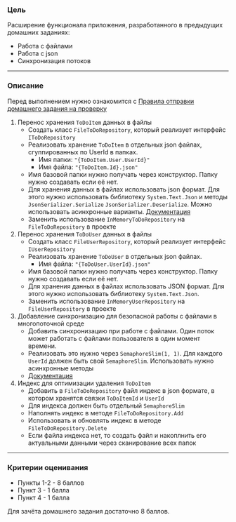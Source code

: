### Цель
    
Расширение функционала приложения, разработанного в предыдущих домашних заданиях:

- Работа с файлами
- Работа с json
- Синхронизация потоков

---

### Описание

Перед выполнением нужно ознакомится с [Правила отправки домашнего задания на проверку](https://github.com/OTUS-NET/C-Sharp-Basic/blob/main/Homeworks/README.md)

1. Перенос хранения `ToDoItem` данных в файлы
    - Создать класс `FileToDoRepository`, который реализует интерфейс `IToDoRepository`
    - Реализовать хранение `ToDoItem` в отдельных json файлах, сгуппированных по UserId в папках.
        - Имя папки: `"{ToDoItem.User.UserId}"`
        - Имя файла: `"{ToDoItem.Id}.json"`
    - Имя базовой папки нужно получать через конструктор. Папку нужно создавать если её нет.
    - Для хранения данных в файлах использовать json формат. Для этого нужно использовать библиотеку `System.Text.Json` и методы `JsonSerializer.Serialize` `JsonSerializer.Deserialize`. Можно использовать асинхронные варианты. [Документация](https://learn.microsoft.com/ru-ru/dotnet/standard/serialization/)
    - Заменить использование `InMemoryToDoRepository` на `FileToDoRepository` в проекте
2. Перенос хранения `ToDoUser` данных в файлы
    - Создать класс `FileUserRepository`, который реализует интерфейс `IUserRepository`
    - Реализовать хранение `ToDoUser` в отдельных json файлах.
        - Имя файла: `"{ToDoUser.UserId}.json"`
    - Имя базовой папки нужно получать через конструктор. Папку нужно создавать если её нет.
    - Для хранения данных в файлах использовать JSON формат. Для этого нужно использовать библиотеку `System.Text.Json`.
    - Заменить использование `InMemoryUserRepository` на `FileUserRepository` в проекте
3. Добавление синхронизацию для безопасной работы с файлами в многопоточной среде
    - Добавить синхронизацию при работе с файлами. Один поток может работать с файлами пользователя в один момент времени. 
    - Реализовать это нужно через `SemaphoreSlim(1, 1)`. Для каждого `UserId` должен быть свой `SemaphoreSlim`. Использовать нужно асинхронные методы
    - [Документация](https://learn.microsoft.com/ru-ru/dotnet/api/system.threading.semaphoreslim)
4. Индекс для оптимизации удаления `ToDoItem`
    - Добавить в `FileToDoRepository` файл индекс в json формате, в котором хранятся связки `ToDoItemId` и `UserId`
    - Для индекса должен быть отдельный `SemaphoreSlim`
    - Наполнять индекс в методе `FileToDoRepository.Add`
    - Использовать и обновлять индекс в методе `FileToDoRepository.Delete`
    - Если файла индекса нет, то создать файл и накоплнить его актуальными данными через сканирование всех папок

---

### Критерии оценивания

- Пункты 1-2 - 8 баллов
- Пункт 3 - 1 балла
- Пункт 4 - 1 балла

Для зачёта домашнего задания достаточно 8 баллов.